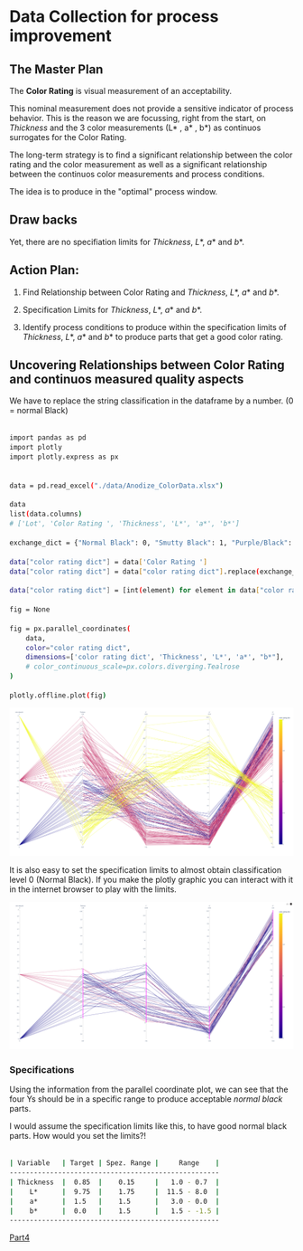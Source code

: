 
# Data Collection for process improvement

## The Master Plan

The **Color Rating** is  visual measurement of an acceptability. 

This nominal measurement does not provide a sensitive indicator of process behavior. This is the reason we are focussing, right from the start, on *Thickness* and the 3 color measurements (L* , a* , b*) as continuos surrogates for the Color Rating.

The long-term strategy is to find a significant relationship between the color rating and the color measurement as well as a significant relationship between the continuos color measurements and process conditions.

The idea is to produce in the "optimal" process window.

## Draw backs

Yet, there are no specifiation limits for *Thickness*, *L**, *a** and *b**. 


## Action Plan:

1. Find Relationship between Color Rating and *Thickness*, *L**, *a** and *b**.

2. Specification Limits for *Thickness*, *L**, *a** and *b**.

3. Identify process conditions to produce within the specification limits of *Thickness*, *L**, *a** and *b** to produce parts that get a good color rating.


## Uncovering Relationships between Color Rating and continuos measured quality aspects

We have to replace the string classification in the dataframe by a number. (0 = normal Black)

```bash

import pandas as pd
import plotly
import plotly.express as px


data = pd.read_excel("./data/Anodize_ColorData.xlsx")

data
list(data.columns)
# ['Lot', 'Color Rating ', 'Thickness', 'L*', 'a*', 'b*']

exchange_dict = {"Normal Black": 0, "Smutty Black": 1, "Purple/Black": 2}

data["color rating dict"] = data['Color Rating '] 
data["color rating dict"] = data["color rating dict"].replace(exchange_dict)

data["color rating dict"] = [int(element) for element in data["color rating dict"]]

fig = None

fig = px.parallel_coordinates(
    data, 
    color="color rating dict",
    dimensions=['color rating dict', 'Thickness', 'L*', 'a*', "b*"],
    # color_continuous_scale=px.colors.diverging.Tealrose
)

plotly.offline.plot(fig)

```

![Overall_Correlation](./assets/Overall_correlation.png)

It is also easy to set the specification limits to almost obtain classification level 0 (Normal Black). If you make the plotly graphic you can interact with it in the internet browser to play with the limits.

![Overall_Limits](./assets/Overall_Spezification.png)


### Specifications

Using the information from the parallel coordinate plot, we can see that the four Ys should be in a specific range to produce acceptable *normal black* parts. 

I would assume the specification limits like this, to have good normal black parts. How would you set the limits?!

```bash

| Variable   | Target | Spez. Range |     Range    |
----------------------------------------------------
| Thickness  |  0.85  |    0.15     |   1.0 - 0.7  |
|    L*      |  9.75  |    1.75     |  11.5 - 8.0  |
|    a*      |  1.5   |    1.5      |   3.0 - 0.0  |
|    b*      |  0.0   |    1.5      |   1.5 - -1.5 |
----------------------------------------------------

```




[Part4](./Readme_part4.md)






